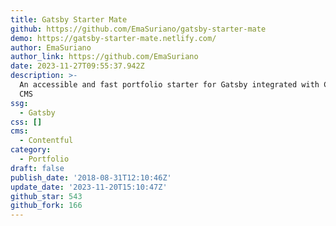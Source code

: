 ```yaml
---
title: Gatsby Starter Mate
github: https://github.com/EmaSuriano/gatsby-starter-mate
demo: https://gatsby-starter-mate.netlify.com/
author: EmaSuriano
author_link: https://github.com/EmaSuriano
date: 2023-11-27T09:55:37.942Z
description: >-
  An accessible and fast portfolio starter for Gatsby integrated with Contentful
  CMS
ssg:
  - Gatsby
css: []
cms:
  - Contentful
category:
  - Portfolio
draft: false
publish_date: '2018-08-31T12:10:46Z'
update_date: '2023-11-20T15:10:47Z'
github_star: 543
github_fork: 166
---
```

